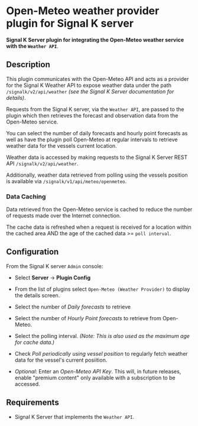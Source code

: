 # Open-Meteo weather provider plugin for Signal K server

__Signal K Server plugin for integrating the Open-Meteo weather service with the `Weather API`__.



## Description

This plugin communicates with the Open-Meteo API and acts as a provider for the Signal K Weather API to expose weather data under the path `/signalk/v2/api/weather` _(see the Signal K Server documentation for details)_.

Requests from the Signal K server, via the `Weather API`, are passed to the plugin which then retrieves the forecast and observation data from the Open-Meteo service.

You can select the number of daily forecasts and hourly point forecasts as well as have the plugin poll Open-Meteo at regular intervals to retrieve weather data for the vessels current location.

Weather data is accessed by making requests to the Signal K Server REST API `/signalk/v2/api/weather`.

Additionally, weather data retrieved from polling using the vessels position is available via `/signalk/v1/api/meteo/openmeteo`.


### Data Caching

Data retrieved fron the Open-Meteo service is cached to reduce the number of requests made over the Internet connection.

The cache data is refreshed when a request is received for a location within the cached area AND the age of the cached data >= `poll interval`.


## Configuration

From the Signal K server `Admin` console:
-  Select **Server** -> **Plugin Config**

-  From the list of plugins select `Open-Meteo (Weather Provider)`  to display the details screen.

- Select the number of _Daily forecasts_ to retrieve

- Select the number of _Hourly Point forecasts_ to retrieve from Open-Meteo.

- Select the polling interval. _(Note: This is also used as the maximum age for cache data.)_

- Check _Poll periodically using vessel position_ to regularly fetch weather data for the vessel's current posiition.

- _Optional_: Enter an _Open-Meteo API Key_. This will, in future releases, enable "premium content" only available with a subscription to be accessed.



## Requirements

- Signal K Server that implements the `Weather API`.


